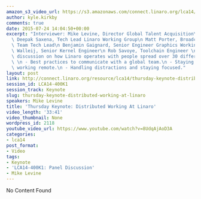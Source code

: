 ```yaml
---
amazon_s3_video_url: https://s3.amazonaws.com/connect.linaro.org/lca14/videos/03-06-Thursday/Thursday+Keynote-+Distributed+Working+At+Linaro.mp4
author: kyle.kirkby
comments: true
date: 2015-07-24 14:04:50+00:00
excerpt: "Interviewer: Mike Levine, Director Global Talent Acquisition\n  \n Panel:\n\
  \ Deepak Saxena, Tech Lead Linaro Working Group\n Matt Porter, Broadcom Landing\
  \ Team Tech Lead\n Benjamin Gaignard, Senior Engineer Graphics Working Group\n Linus\
  \ Walleij, Senior Kernel Engineer\n Rob Savoye, Toolchain Engineer \n  \n - Panel\
  \ discussion on how Linaro operates with people spread over 30 different countries\
  \ \n - Best practices to communicate with a global team.\n - Staying motivated while\
  \ working remote.\n - Handling distractions and staying focused."
layout: post
link: http://connect.linaro.org/resource/lca14/thursday-keynote-distributed-working-at-linaro/
session_id: LCA14-400K1
session_track: Keynote
slug: thursday-keynote-distributed-working-at-linaro
speakers: Mike Levine
title: 'Thursday Keynote: Distributed Working At Linaro'
video_length: '33:41'
video_thumbnail: None
wordpress_id: 2118
youtube_video_url: https://www.youtube.com/watch?v=8UdqAjAoD3A
categories:
- lca14
post_format:
- Video
tags:
- Keynote
- 'LCA14-400K1: Panel Discussion'
- Mike Levine
---
```


No Content Found
